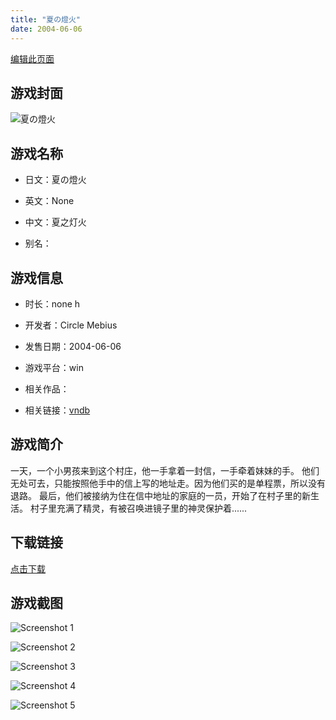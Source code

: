 ```yaml
---
title: "夏の燈火"
date: 2004-06-06
---
```

[编辑此页面](https://github.com/ACG-3/ADV3-source/blob/main/source/_posts/games/%E5%A4%8F%E3%81%AE%E7%87%88%E7%81%AB.md)

## 游戏封面

![夏の燈火](https%3A//pan.timero.xyz/onedrive/img_lib_001/%E5%A4%8F%E3%81%AE%E7%87%88%E7%81%AB_cover.avif)


## 游戏名称

- 日文：夏の燈火
- 英文：None
- 中文：夏之灯火

- 别名：


## 游戏信息

- 时长：none h
- 开发者：Circle Mebius
- 发售日期：2004-06-06
- 游戏平台：win
- 相关作品：

- 相关链接：[vndb](https://vndb.org/v2670)


## 游戏简介

一天，一个小男孩来到这个村庄，他一手拿着一封信，一手牵着妹妹的手。
他们无处可去，只能按照他手中的信上写的地址走。因为他们买的是单程票，所以没有退路。
最后，他们被接纳为住在信中地址的家庭的一员，开始了在村子里的新生活。
村子里充满了精灵，有被召唤进镜子里的神灵保护着......


## 下载链接

[点击下载](https://pan.timero.xyz/onedrive/adv_lib_001/%E5%A4%8F%E3%81%AE%E7%87%88%E7%81%AB)


## 游戏截图


![Screenshot 1](https%3A//pan.timero.xyz/onedrive/img_lib_001/%E5%A4%8F%E3%81%AE%E7%87%88%E7%81%AB_Screenshot_1.avif)

![Screenshot 2](https%3A//pan.timero.xyz/onedrive/img_lib_001/%E5%A4%8F%E3%81%AE%E7%87%88%E7%81%AB_Screenshot_2.avif)

![Screenshot 3](https%3A//pan.timero.xyz/onedrive/img_lib_001/%E5%A4%8F%E3%81%AE%E7%87%88%E7%81%AB_Screenshot_3.avif)

![Screenshot 4](https%3A//pan.timero.xyz/onedrive/img_lib_001/%E5%A4%8F%E3%81%AE%E7%87%88%E7%81%AB_Screenshot_4.avif)

![Screenshot 5](https%3A//pan.timero.xyz/onedrive/img_lib_001/%E5%A4%8F%E3%81%AE%E7%87%88%E7%81%AB_Screenshot_5.avif)

